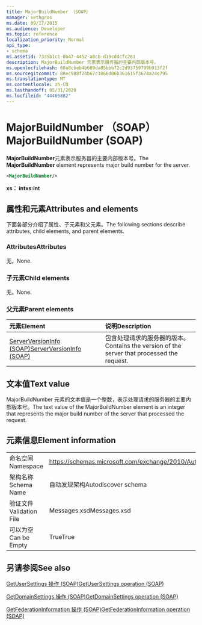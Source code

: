 ```yaml
---
title: MajorBuildNumber （SOAP）
manager: sethgros
ms.date: 09/17/2015
ms.audience: Developer
ms.topic: reference
localization_priority: Normal
api_type:
- schema
ms.assetid: 7335b1c1-0b47-4452-a8cb-d19cddcfc281
description: MajorBuildNumber 元素表示服务器的主要内部版本号。
ms.openlocfilehash: 60a8cbeb4b689da85bbb72c2d93759799b913f2f
ms.sourcegitcommit: 88ec988f2bb67c1866d06b361615f3674a24e795
ms.translationtype: MT
ms.contentlocale: zh-CN
ms.lasthandoff: 05/31/2020
ms.locfileid: "44465882"
---
```

# <a name="majorbuildnumber-soap"></a><span data-ttu-id="ea11d-103">MajorBuildNumber （SOAP）</span><span class="sxs-lookup"><span data-stu-id="ea11d-103">MajorBuildNumber (SOAP)</span></span>

<span data-ttu-id="ea11d-104">**MajorBuildNumber**元素表示服务器的主要内部版本号。</span><span class="sxs-lookup"><span data-stu-id="ea11d-104">The **MajorBuildNumber** element represents major build number for the server.</span></span> 
  
```XML
<MajorBuildNumber/>
```

 <span data-ttu-id="ea11d-105">**xs： int**</span><span class="sxs-lookup"><span data-stu-id="ea11d-105">**xs:int**</span></span>
## <a name="attributes-and-elements"></a><span data-ttu-id="ea11d-106">属性和元素</span><span class="sxs-lookup"><span data-stu-id="ea11d-106">Attributes and elements</span></span>

<span data-ttu-id="ea11d-107">下面各部分介绍了属性、子元素和父元素。</span><span class="sxs-lookup"><span data-stu-id="ea11d-107">The following sections describe attributes, child elements, and parent elements.</span></span>
  
### <a name="attributes"></a><span data-ttu-id="ea11d-108">Attributes</span><span class="sxs-lookup"><span data-stu-id="ea11d-108">Attributes</span></span>

<span data-ttu-id="ea11d-109">无。</span><span class="sxs-lookup"><span data-stu-id="ea11d-109">None.</span></span>
  
### <a name="child-elements"></a><span data-ttu-id="ea11d-110">子元素</span><span class="sxs-lookup"><span data-stu-id="ea11d-110">Child elements</span></span>

<span data-ttu-id="ea11d-111">无。</span><span class="sxs-lookup"><span data-stu-id="ea11d-111">None.</span></span>
  
### <a name="parent-elements"></a><span data-ttu-id="ea11d-112">父元素</span><span class="sxs-lookup"><span data-stu-id="ea11d-112">Parent elements</span></span>

|<span data-ttu-id="ea11d-113">**元素**</span><span class="sxs-lookup"><span data-stu-id="ea11d-113">**Element**</span></span>|<span data-ttu-id="ea11d-114">**说明**</span><span class="sxs-lookup"><span data-stu-id="ea11d-114">**Description**</span></span>|
|:-----|:-----|
|[<span data-ttu-id="ea11d-115">ServerVersionInfo (SOAP)</span><span class="sxs-lookup"><span data-stu-id="ea11d-115">ServerVersionInfo (SOAP)</span></span>](serverversioninfo-soap.md) <br/> |<span data-ttu-id="ea11d-116">包含处理请求的服务器的版本。</span><span class="sxs-lookup"><span data-stu-id="ea11d-116">Contains the version of the server that processed the request.</span></span>  <br/> |
   
## <a name="text-value"></a><span data-ttu-id="ea11d-117">文本值</span><span class="sxs-lookup"><span data-stu-id="ea11d-117">Text value</span></span>

<span data-ttu-id="ea11d-118">MajorBuildNumber 元素的文本值是一个整数，表示处理请求的服务器的主要内部版本号。</span><span class="sxs-lookup"><span data-stu-id="ea11d-118">The text value of the MajorBuildNumber element is an integer that represents the major build number of the server that processed the request.</span></span>
  
## <a name="element-information"></a><span data-ttu-id="ea11d-119">元素信息</span><span class="sxs-lookup"><span data-stu-id="ea11d-119">Element information</span></span>

|||
|:-----|:-----|
|<span data-ttu-id="ea11d-120">命名空间</span><span class="sxs-lookup"><span data-stu-id="ea11d-120">Namespace</span></span>  <br/> |https://schemas.microsoft.com/exchange/2010/Autodiscover  <br/> |
|<span data-ttu-id="ea11d-121">架构名称</span><span class="sxs-lookup"><span data-stu-id="ea11d-121">Schema Name</span></span>  <br/> |<span data-ttu-id="ea11d-122">自动发现架构</span><span class="sxs-lookup"><span data-stu-id="ea11d-122">Autodiscover schema</span></span>  <br/> |
|<span data-ttu-id="ea11d-123">验证文件</span><span class="sxs-lookup"><span data-stu-id="ea11d-123">Validation File</span></span>  <br/> |<span data-ttu-id="ea11d-124">Messages.xsd</span><span class="sxs-lookup"><span data-stu-id="ea11d-124">Messages.xsd</span></span>  <br/> |
|<span data-ttu-id="ea11d-125">可以为空</span><span class="sxs-lookup"><span data-stu-id="ea11d-125">Can be Empty</span></span>  <br/> |<span data-ttu-id="ea11d-126">True</span><span class="sxs-lookup"><span data-stu-id="ea11d-126">True</span></span>  <br/> |
   
## <a name="see-also"></a><span data-ttu-id="ea11d-127">另请参阅</span><span class="sxs-lookup"><span data-stu-id="ea11d-127">See also</span></span>



[<span data-ttu-id="ea11d-128">GetUserSettings 操作 (SOAP)</span><span class="sxs-lookup"><span data-stu-id="ea11d-128">GetUserSettings operation (SOAP)</span></span>](getusersettings-operation-soap.md)
  
[<span data-ttu-id="ea11d-129">GetDomainSettings 操作 (SOAP)</span><span class="sxs-lookup"><span data-stu-id="ea11d-129">GetDomainSettings operation (SOAP)</span></span>](getdomainsettings-operation-soap.md)
  
[<span data-ttu-id="ea11d-130">GetFederationInformation 操作 (SOAP)</span><span class="sxs-lookup"><span data-stu-id="ea11d-130">GetFederationInformation operation (SOAP)</span></span>](getfederationinformation-operation-soap.md)

